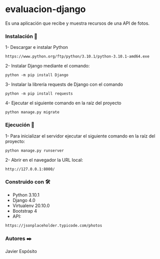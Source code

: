 # evaluacion-django
Es una aplicación que recibe y muestra recursos de una API de fotos.

### Instalación 🔧
1- Descargar e instalar Python
  ```
  https://www.python.org/ftp/python/3.10.1/python-3.10.1-amd64.exe
  ```
2- Instalar Django mediante el comando:
```
python -m pip install Django
```
3- Instalar la librería requests de Django con el comando
```
python -m pip install requests
```
4- Ejecutar el siguiente comando en la raíz del proyecto
```
python manage.py migrate
```

### Ejecución 🚀
1- Para inicializar el servidor ejecutar el siguiente comando en la raíz del proyecto:
```
python manage.py runserver
```
2- Abrir en el navegador la URL local:
```
http://127.0.0.1:8000/
```

### Construido con 🛠️
* Python 3.10.1
* Django 4.0
* Virtualenv 20.10.0
* Bootstrap 4
* API:
```
https://jsonplaceholder.typicode.com/photos
```

### Autores ✒️
Javier Espósito
